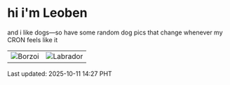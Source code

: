 # hi i'm Leoben

and i like dogs—so have some random dog pics that change whenever my CRON feels like it

|  |  |
|--------|----------|
| ![Borzoi](https://random-dog-vercel.vercel.app/api/random-borzoi?v=1760164073) | ![Labrador](https://random-dog-vercel.vercel.app/api/random-labrador?v=1760164073) |

Last updated: 2025-10-11 14:27 PHT

